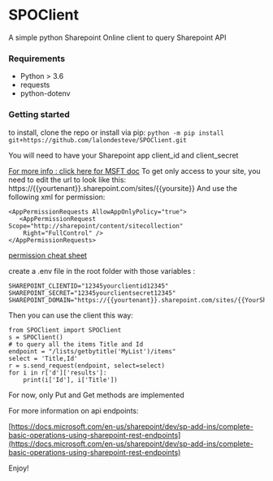 # SPOClient
A simple python Sharepoint Online client to query Sharepoint API

### Requirements
- Python > 3.6
- requests
- python-dotenv

### Getting started
to install, clone the repo or install via pip:
`python -m pip install git+https://github.com/lalondesteve/SPOClient.git`


You will need to have your Sharepoint app client_id and client_secret

[For more info : click here for MSFT doc](https://docs.microsoft.com/en-us/sharepoint/dev/solution-guidance/security-apponly-azureacs)
To get only access to your site, you need to edit the url to look like this:
https://{{yourtenant}}.sharepoint.com/sites/{{yoursite}}
And use the following xml for permission:
```
<AppPermissionRequests AllowAppOnlyPolicy="true">  
   <AppPermissionRequest Scope="http://sharepoint/content/sitecollection" 
    Right="FullControl" />
</AppPermissionRequests>
```
[permission cheat sheet](https://medium.com/ng-sp/sharepoint-add-in-permission-xml-cheat-sheet-64b87d8d7600)

create a .env file in the root folder with those variables :
```
SHAREPOINT_CLIENTID="12345yourclientid12345"
SHAREPOINT_SECRET="12345yourclientsecret12345"
SHAREPOINT_DOMAIN="https://{{yourtenant}}.sharepoint.com/sites/{{YourSharepointSite}}"
```
Then you can use the client this way:

```
from SPOClient import SPOClient
s = SPOClient()
# to query all the items Title and Id
endpoint = "/lists/getbytitle('MyList')/items"
select = 'Title,Id'
r = s.send_request(endpoint, select=select)
for i in r['d']['results']:
    print(i['Id'], i['Title'])
```
For now, only Put and Get methods are implemented

For more information on api endpoints:

[https://docs.microsoft.com/en-us/sharepoint/dev/sp-add-ins/complete-basic-operations-using-sharepoint-rest-endpoints](https://docs.microsoft.com/en-us/sharepoint/dev/sp-add-ins/complete-basic-operations-using-sharepoint-rest-endpoints)

Enjoy!
